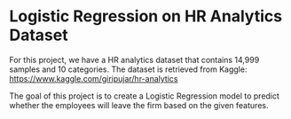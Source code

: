 # Logistic Regression on HR Analytics Dataset
For this project, we have a HR analytics dataset that contains 14,999 samples and 10 categories. The dataset is retrieved from Kaggle: https://www.kaggle.com/giripujar/hr-analytics

The goal of this project is to create a Logistic Regression model to predict whether the employees will leave the firm based on the given features.
